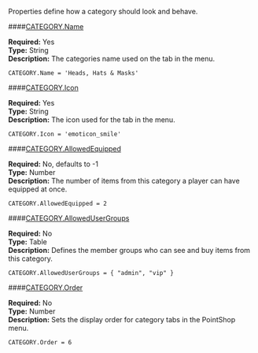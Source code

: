 <p class="lead">Properties define how a category should look and behave.</p>

####<a href="#name" name="name">CATEGORY.Name</a>

**Required:** Yes  
**Type:** <span class="type">String</span>  
**Description:** The categories name used on the tab in the menu.

    CATEGORY.Name = 'Heads, Hats & Masks'

####<a href="#icon" name="icon">CATEGORY.Icon</a>

**Required:** Yes  
**Type:** <span class="type">String</span>  
**Description:** The icon used for the tab in the menu.

    CATEGORY.Icon = 'emoticon_smile'

####<a href="#allow-equipped" name="allow-equipped">CATEGORY.AllowedEquipped</a>

**Required:** No, defaults to -1  
**Type:** <span class="type">Number</span>  
**Description:** The number of items from this category a player can have equipped at once.

    CATEGORY.AllowedEquipped = 2

####<a href="#allowed-user-groups" name="allowed-user-groups">CATEGORY.AllowedUserGroups</a>

**Required:** No  
**Type:** <span class="type">Table</span>  
**Description:** Defines the member groups who can see and buy items from this category.

    CATEGORY.AllowedUserGroups = { "admin", "vip" }

####<a href="#order" name="order">CATEGORY.Order</a>

**Required:** No  
**Type:** <span class="type">Number</span>  
**Description:** Sets the display order for category tabs in the PointShop menu.

    CATEGORY.Order = 6

